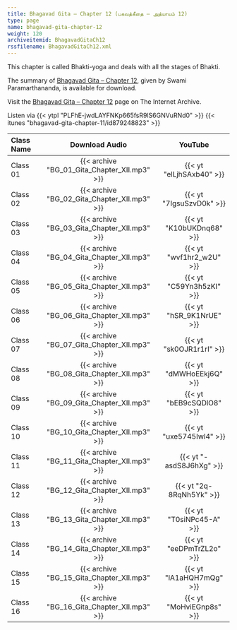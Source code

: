 ```yaml
---
title: Bhagavad Gita – Chapter 12 (பகவத்கீதை – அத்யாயம் 12)
type: page
name: bhagavad-gita-chapter-12
weight: 120
archiveitemid: BhagavadGitaCh12
rssfilename: BhagavadGitaCh12.xml
---
```


This chapter is called Bhakti-yoga and deals with all the stages of Bhakti.

The summary of [Bhagavad Gita – Chapter 12](https://archive.org/download/BhagavadGitaSummary/BG_12.pdf), given by Swami Paramarthananda, is available for download.

Visit the [Bhagavad Gita – Chapter 12](https://archive.org/details/BhagavadGitaCh12) page on The Internet Archive.

Listen via {{< ytpl "PLFhE-jwdLAYFNKp665fsR9lS6GNVuRNd0" >}} {{< itunes "bhagavad-gita-chapter-11/id879248823" >}}

Class Name | Download Audio | YouTube
:---|:---:|:---:
Class 01 | {{< archive "BG_01_Gita_Chapter_XII.mp3" >}} | {{< yt "elLjhSAxb40" >}}
Class 02 | {{< archive "BG_02_Gita_Chapter_XII.mp3" >}} | {{< yt "7IgsuSzvD0k" >}}
Class 03 | {{< archive "BG_03_Gita_Chapter_XII.mp3" >}} | {{< yt "K10bUKDnq68" >}}
Class 04 | {{< archive "BG_04_Gita_Chapter_XII.mp3" >}} | {{< yt "wvf1hr2_w2U" >}}
Class 05 | {{< archive "BG_05_Gita_Chapter_XII.mp3" >}} | {{< yt "C59Yn3h5zKI" >}}
Class 06 | {{< archive "BG_06_Gita_Chapter_XII.mp3" >}} | {{< yt "hSR_9K1NrUE" >}}
Class 07 | {{< archive "BG_07_Gita_Chapter_XII.mp3" >}} | {{< yt "sk0OJR1r1rI" >}}
Class 08 | {{< archive "BG_08_Gita_Chapter_XII.mp3" >}} | {{< yt "dMWHoEEkj6Q" >}}
Class 09 | {{< archive "BG_09_Gita_Chapter_XII.mp3" >}} | {{< yt "bEB9cSQDlO8" >}}
Class 10 | {{< archive "BG_10_Gita_Chapter_XII.mp3" >}} | {{< yt "uxe5745Iwl4" >}}
Class 11 | {{< archive "BG_11_Gita_Chapter_XII.mp3" >}} | {{< yt "-asdS8J6hXg" >}}
Class 12 | {{< archive "BG_12_Gita_Chapter_XII.mp3" >}} | {{< yt "2q-8RqNh5Yk" >}}
Class 13 | {{< archive "BG_13_Gita_Chapter_XII.mp3" >}} | {{< yt "T0siNPc45-A" >}}
Class 14 | {{< archive "BG_14_Gita_Chapter_XII.mp3" >}} | {{< yt "eeDPmTrZL2o" >}}
Class 15 | {{< archive "BG_15_Gita_Chapter_XII.mp3" >}} | {{< yt "lA1aHQH7mQg" >}}
Class 16 | {{< archive "BG_16_Gita_Chapter_XII.mp3" >}} | {{< yt "MoHviEGnp8s" >}}